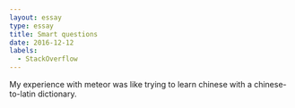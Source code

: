 ```yaml
---
layout: essay
type: essay
title: Smart questions
date: 2016-12-12
labels:
  - StackOverflow
---
```



My experience with meteor was like trying to learn chinese with a chinese-to-latin dictionary.
